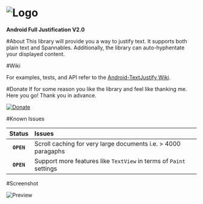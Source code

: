 ![Logo](https://raw.github.com/bluejamesbond/TextJustify-Android/master/misc/textjustify%20design%20logo%20%5Ba%5D.png)
=======
**Android Full Justification V2.0**

#About
This library will provide you a way to justify text. It supports both plain text and Spannables. Additionally, the library can auto-hyphentate your displayed content.

#Wiki

For examples, tests, and API refer to the [Android-TextJustify Wiki](https://github.com/bluejamesbond/TextJustify-Android/wiki/1-Home).

#Donate
If for some reason you like the library and feel like thanking me. Here you go! Thank you in advance.

[![Donate](http://i.imgur.com/6tHWFwv.gif)](https://www.paypal.com/cgi-bin/webscr?cmd=_donations&business=YTSYSHBANY9YG&lc=US&item_name=TextJustifyAndroid&currency_code=USD&bn=PP%2dDonationsBF%3abtn_donate_SM%2egif%3aNonHosted)

#Known Issues

| Status| Issues    |
| :------------:    |:---------------|
|  **`OPEN`**       | Scroll caching for very large documents i.e. > 4000 paragaphs |
|  **`OPEN`**       | Support more features like `TextView` in terms of `Paint` settings  |

#Screenshot

![Preview](https://raw.githubusercontent.com/bluejamesbond/TextJustify-Android/master/screenshots/quoteSpan.png)
